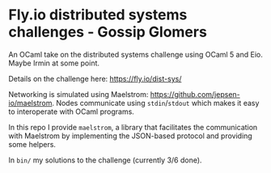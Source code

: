 # Fly.io distributed systems challenges - Gossip Glomers

An OCaml take on the distributed systems challenge using OCaml 5 and Eio. 
Maybe Irmin at some point.

Details on the challenge here: https://fly.io/dist-sys/

Networking is simulated using Maelstrom: https://github.com/jepsen-io/maelstrom. 
Nodes communicate using `stdin`/`stdout` which makes it easy to interoperate
with OCaml programs.

In this repo I provide `maelstrom`, a library that facilitates the communication
with Maelstrom by implementing the JSON-based protocol and providing some helpers.

In `bin/` my solutions to the challenge (currently 3/6 done). 
